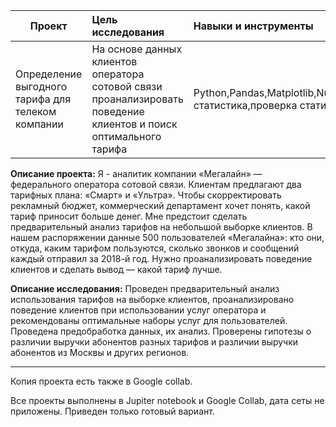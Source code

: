 | **Проект** | **Цель исследования** | **Навыки и инструменты** |
| -------------------- | :--------------------- |:---------------------------|
|Определение выгодного тарифа для телеком компании|На основе данных клиентов оператора сотовой связи проанализировать поведение клиентов и поиск оптимального тарифа|Python,Pandas,Matplotlib,NumPy,SciPy,описательная статистика,проверка статистических гипотез|

**Описание проекта:**
Я - аналитик компании «Мегалайн» — федерального оператора сотовой связи. Клиентам предлагают два тарифных плана: «Смарт» и «Ультра». Чтобы скорректировать рекламный бюджет, коммерческий департамент хочет понять, какой тариф приносит больше денег. Мне предстоит сделать предварительный анализ тарифов на небольшой выборке клиентов. В нашем распоряжении данные 500 пользователей «Мегалайна»: кто они, откуда, каким тарифом пользуются, сколько звонков и сообщений каждый отправил за 2018-й год. Нужно проанализировать поведение клиентов и сделать вывод — какой тариф лучше.

**Описание исследования:**
Проведен предварительный анализ использования тарифов на выборке клиентов,
проанализировано поведение клиентов при использовании услуг оператора и
рекомендованы оптимальные наборы услуг для пользователей. Проведена предобработка
данных, их анализ. Проверены гипотезы о различии выручки абонентов разных тарифов и
различии выручки абонентов из Москвы и других регионов.

__________________________________________________________________________________________________________________________
Копия проекта есть также в Google collab.

Все проекты выполнены в Jupiter notebook и Google Collab, дата сеты не приложены. Приведен только готовый вариант.
